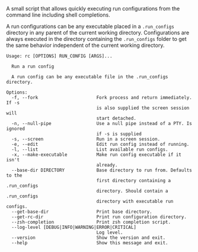 A small script that allows quickly executing run configurations from the command
line including shell completions.

A run configurations can be any executable placed in a `.run_configs` directory
in any parent of the current working directory. Configurations are always
executed in the directory containing the `.run_configs` folder to get the same
behavior independent of the current working directory.

```
Usage: rc [OPTIONS] RUN_CONFIG [ARGS]...

  Run a run config

  A run config can be any executable file in the .run_configs directory.

Options:
  -f, --fork                      Fork process and return immediately. If -s
                                  is also supplied the screen session will
                                  start detached.
  -n, --null-pipe                 Use a null pipe instead of a PTY. Is ignored
                                  if -s is supplied
  -s, --screen                    Run in a screen session.
  -e, --edit                      Edit run config instead of running.
  -l, --list                      List available run configs.
  -x, --make-executable           Make run config executable if it isn't
                                  already.
  --base-dir DIRECTORY            Base directory to run from. Defaults to the
                                  first directory containing a .run_configs
                                  directory. Should contain a .run_configs
                                  directory with executable run configs.
  --get-base-dir                  Print base directory.
  --get-rc-dir                    Print run configuration directory.
  --zsh-completion                Print zsh completion script.
  --log-level [DEBUG|INFO|WARNING|ERROR|CRITICAL]
                                  Log level.
  --version                       Show the version and exit.
  --help                          Show this message and exit.
```
